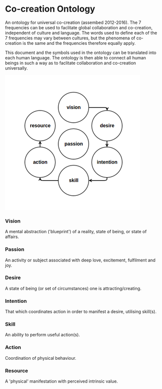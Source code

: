 # Co-creation Ontology

An ontology for universal co-creation (assembed 2012-2016). The 7 frequencies can be used to faclitate global collaboration and co-creation, independent of culture and language. The words used to define each of the 7 frequencies may vary between cultures, but the phenomena of co-creation is the same and the frequencies therefore equally apply.

This document and the symbols used in the ontology can be translated into each human language. The ontology is then able to connect all human beings in such a way as to faclitate collaboration and co-creation universally.

![](https://raw.githubusercontent.com/chrislarcombe/cocreation-ontology/master/cocreationfrequencies.png)

### Vision

A mental abstraction ('blueprint') of a reality, state of being, or state of affairs.

### Passion

An activity or subject associated with deep love, excitement, fulfilment and joy.

### Desire

A state of being (or set of circumstances) one is attracting/creating. 

### Intention

That which coordinates action in order to manifest a desire, utilising skill(s).

### Skill

An ability to perform useful action(s).

### Action

Coordination of physical behaviour.

### Resource

A 'physical' manifestation with perceived intrinsic value.
